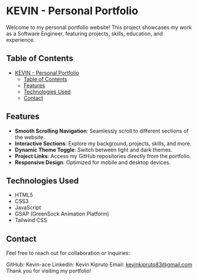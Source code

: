 # KEVIN - Personal Portfolio

Welcome to my personal portfolio website! This project showcases my work as a Software Engineer, featuring projects, skills, education, and experience. 

## Table of Contents

- [KEVIN - Personal Portfolio](#kevin---personal-portfolio)
  - [Table of Contents](#table-of-contents)
  - [Features](#features)
  - [Technologies Used](#technologies-used)
  - [Contact](#contact)

## Features

- **Smooth Scrolling Navigation**: Seamlessly scroll to different sections of the website.
- **Interactive Sections**: Explore my background, projects, skills, and more.
- **Dynamic Theme Toggle**: Switch between light and dark themes.
- **Project Links**: Access my GitHub repositories directly from the portfolio.
- **Responsive Design**: Optimized for mobile and desktop devices.

## Technologies Used

- HTML5
- CSS3
- JavaScript
- GSAP (GreenSock Animation Platform)
- Tailwind CSS

## Contact
Feel free to reach out for collaboration or inquiries:

GitHub: Kevin-ace
LinkedIn: Kevin Kipruto
Email: kevinkipruto83@gmail.com
Thank you for visiting my portfolio!